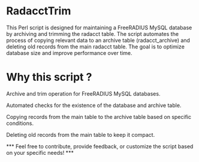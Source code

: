 # RadacctTrim
This Perl script is designed for maintaining a FreeRADIUS MySQL database by archiving and trimming the radacct table. The script automates the process of copying relevant data to an archive table (radacct_archive) and deleting old records from the main radacct table. The goal is to optimize database size and improve performance over time.

# Why this script ?
Archive and trim operation for FreeRADIUS MySQL databases.

Automated checks for the existence of the database and archive table.

Copying records from the main table to the archive table based on specific conditions.

Deleting old records from the main table to keep it compact.

*** Feel free to contribute, provide feedback, or customize the script based on your specific needs! ***
